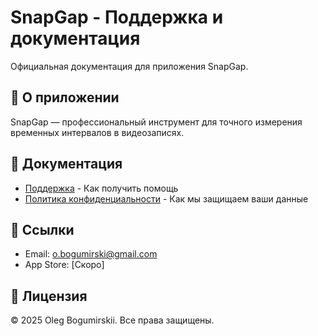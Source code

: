 # SnapGap - Поддержка и документация

Официальная документация для приложения SnapGap.

## 📱 О приложении

SnapGap — профессиональный инструмент для точного измерения временных интервалов в видеозаписях.

## 📖 Документация

- [Поддержка](SUPPORT.md) - Как получить помощь
- [Политика конфиденциальности](PRIVACY.md) - Как мы защищаем ваши данные

## 🔗 Ссылки

- Email: o.bogumirski@gmail.com
- App Store: [Скоро]

## 📄 Лицензия

© 2025 Oleg Bogumirskii. Все права защищены.